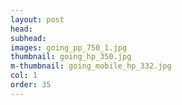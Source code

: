 ```yaml
---
layout: post
head: 
subhead: 
images: going_pp_750_1.jpg
thumbnail: going_hp_350.jpg
m-thumbnail: going_mobile_hp_332.jpg
col: 1
order: 35
---
```

